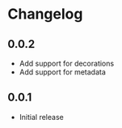 # Changelog

## 0.0.2

- Add support for decorations
- Add support for metadata

## 0.0.1

- Initial release
